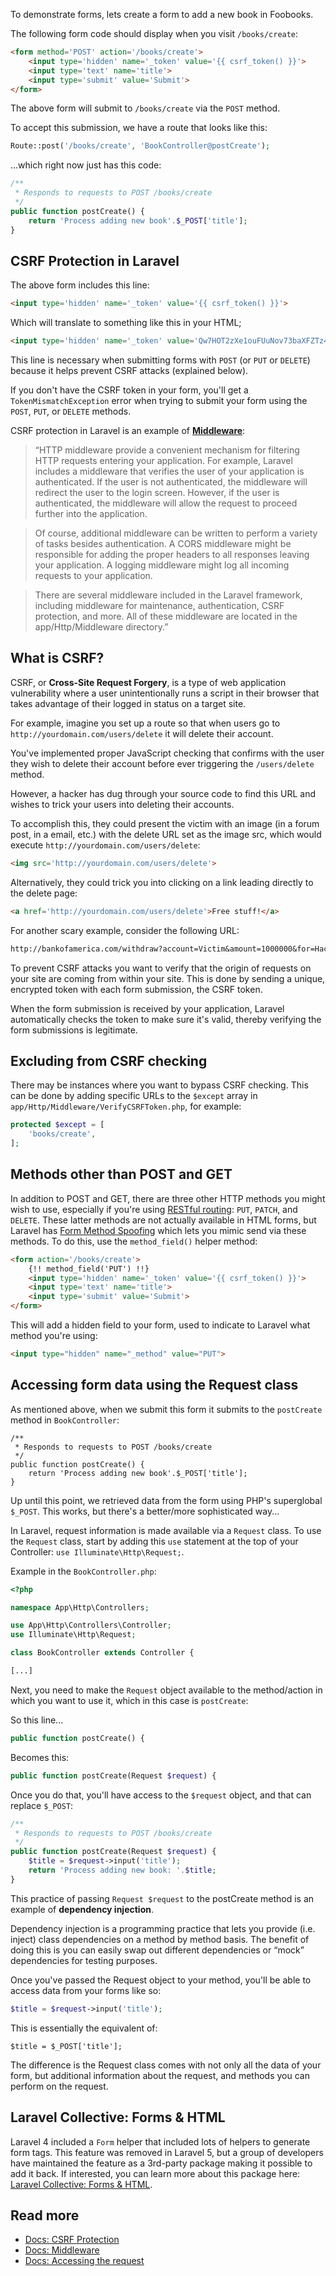 To demonstrate forms, lets create a form to add a new book in Foobooks.

The following form code should display when you visit `/books/create`:

```html
<form method='POST' action='/books/create'>
    <input type='hidden' name='_token' value='{{ csrf_token() }}'>
    <input type='text' name='title'>
    <input type='submit' value='Submit'>
</form>
```

The above form will submit to `/books/create` via the `POST` method.

To accept this submission, we have a route that looks like this:

```php
Route::post('/books/create', 'BookController@postCreate');
```

...which right now just has this code:

```php
/**
 * Responds to requests to POST /books/create
 */
public function postCreate() {
    return 'Process adding new book'.$_POST['title'];
}
```


## CSRF Protection in Laravel
The above form includes this line:

```html
<input type='hidden' name='_token' value='{{ csrf_token() }}'>
```

Which will translate to something like this in your HTML;

```html
<input type='hidden' name='_token' value='Qw7HOT2zXe1ouFUuNov73baXFZTz4nHdf0CyJvZe'>
```

This line is necessary when submitting forms with `POST` (or `PUT` or `DELETE`) because it helps prevent CSRF attacks (explained below).

If you don't have the CSRF token in your form, you'll get a `TokenMismatchException` error when trying to submit your form using the `POST`, `PUT`, or `DELETE` methods.

CSRF protection in Laravel is an example of [__Middleware__](http://laravel.com/docs/middleware#terminable-middleware):

> &ldquo;HTTP middleware provide a convenient mechanism for filtering HTTP requests entering your application. For example, Laravel includes a middleware that verifies the user of your application is authenticated. If the user is not authenticated, the middleware will redirect the user to the login screen. However, if the user is authenticated, the middleware will allow the request to proceed further into the application.

> Of course, additional middleware can be written to perform a variety of tasks besides authentication. A CORS middleware might be responsible for adding the proper headers to all responses leaving your application. A logging middleware might log all incoming requests to your application.

> There are several middleware included in the Laravel framework, including middleware for maintenance, authentication, CSRF protection, and more. All of these middleware are located in the app/Http/Middleware directory.&rdquo;




## What is CSRF?
CSRF, or __Cross-Site Request Forgery__, is a type of web application vulnerability where a user unintentionally runs a script in their browser that takes advantage of their logged in status on a target site.

For example, imagine you set up a route so that when users go to `http://yourdomain.com/users/delete` it will delete their account.

You've implemented proper JavaScript checking that confirms with the user they wish to delete their account before ever triggering the `/users/delete` method.

However, a hacker has dug through your source code to find this URL and wishes to trick your users into deleting their accounts.

To accomplish this, they could present the victim with an image (in a forum post, in a email, etc.) with the delete URL set as the image src, which would execute `http://yourdomain.com/users/delete`:

```html
<img src='http://yourdomain.com/users/delete'>
```

Alternatively, they could trick you into clicking on a link leading directly to the delete page:

```html
<a href='http://yourdomain.com/users/delete'>Free stuff!</a>
```

For another scary example, consider the following URL:

```txt
http://bankofamerica.com/withdraw?account=Victim&amount=1000000&for=Hacker
```

To prevent CSRF attacks you want to verify that the origin of requests on your site are coming from within your site. This is done by sending a unique, encrypted token with each form submission, the CSRF token.

When the form submission is received by your application, Laravel automatically checks the token to make sure it's valid, thereby verifying the form submissions is legitimate.




## Excluding from CSRF checking
There may be instances where you want to bypass CSRF checking. This can be done by adding specific URLs to the `$except` array in `app/Http/Middleware/VerifyCSRFToken.php`, for example:

```php
protected $except = [
    'books/create',
];
```




## Methods other than POST and GET
In addition to POST and GET, there are three other HTTP methods you might wish to use, especially if you're using [RESTful routing](http://laravel.com/docs/controllers#restful-resource-controllers):
`PUT`, `PATCH`, and `DELETE`. These latter methods are not actually available in HTML forms, but Laravel has [Form Method Spoofing](http://laravel.com/docs/routing#form-method-spoofing) which lets you mimic send via these methods. To do this, use the `method_field()` helper method:

```html
<form action='/books/create'>
    {!! method_field('PUT') !!}
    <input type='hidden' name='_token' value='{{ csrf_token() }}'>
    <input type='text' name='title'>
    <input type='submit' value='Submit'>
</form>
```

This will add a hidden field to your form, used to indicate to Laravel what method you're using:

```html
<input type="hidden" name="_method" value="PUT">
```




## Accessing form data using the Request class
As mentioned above, when we submit this form it submits to the `postCreate` method in `BookController`:

```
/**
 * Responds to requests to POST /books/create
 */
public function postCreate() {
    return 'Process adding new book'.$_POST['title'];
}
```

Up until this point, we retrieved data from the form using PHP's superglobal `$_POST`. This works, but there's a better/more sophisticated way...

In Laravel, request information is made available via a `Request` class. To use the `Request` class, start by adding this `use` statement at the top of your Controller:
`use Illuminate\Http\Request;`.

Example in the `BookController.php`:

```php
<?php

namespace App\Http\Controllers;

use App\Http\Controllers\Controller;
use Illuminate\Http\Request;

class BookController extends Controller {

[...]

```

Next, you need to make the `Request` object available to the method/action in which you want to use it, which in this case is `postCreate`:

So this line...
```php
public function postCreate() {
```

Becomes this:

```php
public function postCreate(Request $request) {
```

Once you do that, you'll have access to the `$request` object, and that can replace `$_POST`:

```php
/**
 * Responds to requests to POST /books/create
 */
public function postCreate(Request $request) {
    $title = $request->input('title');
    return 'Process adding new book: '.$title;
}
```

This practice of passing `Request $request` to the postCreate method is an example of __dependency injection__.

Dependency injection is a programming practice that lets you provide (i.e. inject) class dependencies on a method by method basis. The benefit of doing this is you can easily swap out different dependencies or &ldquo;mock&rdquo; dependencies for testing purposes.

Once you've passed the Request object to your method, you'll be able to access data from your forms like so:

```php
$title = $request->input('title');
```

This is essentially the equivalent of:
```
$title = $_POST['title'];
```

The difference is the Request class comes with not only all the data of your form, but additional information about the request, and methods you can perform on the request.



## Laravel Collective: Forms & HTML
Laravel 4 included a `Form` helper that included lots of helpers to generate form tags. This feature was removed in Laravel 5, but a group of developers have maintained the feature as a 3rd-party package making it possible to add it back. If interested, you can learn more about this package here: [Laravel Collective: Forms & HTML](http://laravelcollective.com/docs/5.1/html).




## Read more
+ [Docs: CSRF Protection](http://laravel.com/docs/routing#csrf-protection)
+ [Docs: Middleware](http://laravel.com/docs/middleware)
+ [Docs: Accessing the request](http://laravel.com/docs/requests#accessing-the-request)
